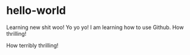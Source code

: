 # hello-world
Learning new shit woo!
Yo yo yo! I am learning how to use Github. How thrilling!

How terribly thrilling!
